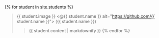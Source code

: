 {% for student in site.students %}
  >{{ student.image }}
  <@{{ student.name }} alt="https://github.com/{{ student.name }}"> ({{ student.name }})
  >>{{ student.content | markdownify }}
{% endfor %}
